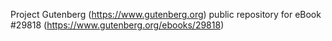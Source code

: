 Project Gutenberg (https://www.gutenberg.org) public repository for eBook #29818 (https://www.gutenberg.org/ebooks/29818)
